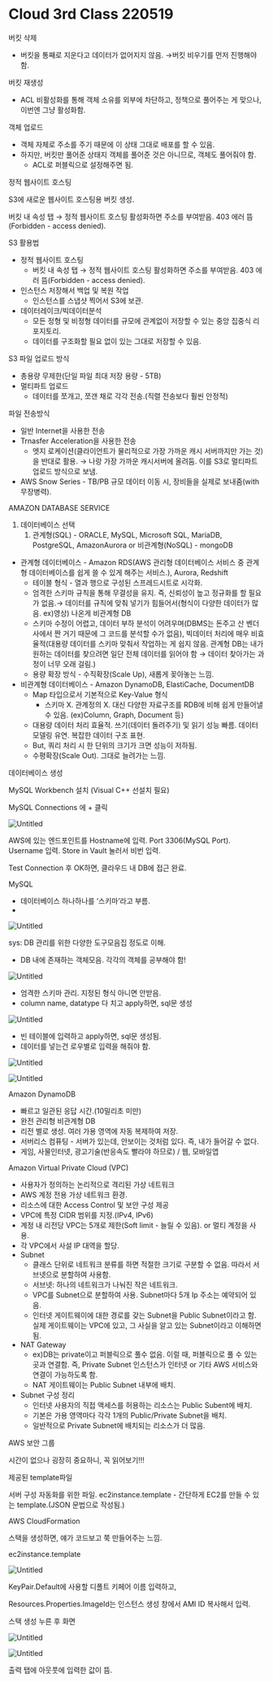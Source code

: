 # Cloud 3rd Class 220519

버킷 삭제

- 버킷을 통째로 지운다고 데이터가 없어지지 않음. →버킷 비우기를 먼저 진행해야 함.

버킷 재생성

- ACL 비활성화를 통해 객체 소유를 외부에 차단하고, 정책으로 풀어주는 게 맞으나, 이번엔 그냥 활성화함.

객체 업로드

- 객체 자체로 주소를 주기 때문에 이 상태 그대로 배포를 할 수 있음.
- 하지만, 버킷만 풀어준 상태지 객체를 풀어준 것은 아니므로, 객체도 풀어줘야 함.
    - ACL로 퍼블릭으로 설정해주면 됨.
    

정적 웹사이트 호스팅

S3에 새로운 웹사이트 호스팅용 버킷 생성.

버킷 내 속성 탭 → 정적 웹사이트 호스팅 활성화하면 주소를 부여받음. 403 에러 뜸(Forbidden - access denied).

S3 활용법

- 정적 웹사이트 호스팅
    - 버킷 내 속성 탭 → 정적 웹사이트 호스팅 활성화하면 주소를 부여받음. 403 에러 뜸(Forbidden - access denied).
- 인스턴스 저장해서 백업 및 복원 작업
    - 인스턴스를 스냅샷 찍어서 S3에 보관.
- 데이터레이크/빅데이터분석
    - 모든 정형 및 비정형 데이터를 규모에 관계없이 저장할 수 있는 중앙 집중식 리포지토리.
    - 데이터를 구조화할 필요 없이 있는 그대로 저장할 수 있음.
    

S3 파일 업로드 방식

- 총용량 무제한(단일 파일 최대 저장 용량 - 5TB)
- 멀티파트 업로드
    - 데이터를 쪼개고, 쪼갠 채로 각각 전송.(직렬 전송보다 훨씬 안정적)

파일 전송방식

- 일반 Internet을 사용한 전송
- Trnasfer Acceleration을 사용한 전송
    - 엣지 로케이션(클라이언트가 물리적으로 가장 가까운 캐시 서버까지만 가는 것)을 반대로 활용. → 나랑 가장 가까운 캐시서버에 올려둠. 이를 S3로 멀티파트 업로드 방식으로 보냄.
- AWS Snow Series - TB/PB 규모 데이터 이동 시, 장비들을 실제로 보내줌(with 무장병력).

AMAZON DATABASE SERVICE

1. 데이터베이스 선택
    1. 관계형(SQL) - ORACLE, MySQL, Microsoft SQL, MariaDB, PostgreSQL, AmazonAurora or 비관계형(NoSQL) - mongoDB
- 관계형 데이터베이스 - Amazon RDS(AWS 관리형 데이터베이스 서비스 중 관계형 데이터베이스를 쉽게 쓸 수 있게 해주는 서비스.), Aurora, Redshift
    - 테이블 형식 - 열과 행으로 구성된 스프레드시트로 시각화.
    - 엄격한 스키마 규칙을 통해 무결성을 유지. 즉, 신뢰성이 높고 정규화를 할 필요가 없음.→ 데이터를 규칙에 맞춰 넣기가 힘들어서(형식이 다양한 데이터가 많음. ex)영상) 나온게 비관계형 DB
    - 스키마 수정이 어렵고, 데이터 부하 분석이 어려우며(DBMS는 돈주고 산 벤더사에서 짠 거기 때문에 그 코드를 분석할 수가 없음), 빅데이터 처리에 매우 비효율적(대용량 데이터를 스키마 맞춰서 작업하는 게 쉽지 않음. 관계형 DB는 내가 원하는 데이터를 찾으려면 일단 전체 데이터를 읽어야 함 → 데이터 찾아가는 과정이 너무 오래 걸림.)
    - 용량 확장 방식 - 수직확장(Scale Up), 새롭게 꽂아놓는 느낌.
- 비관계형 데이터베이스 - Amazon DynamoDB, ElastiCache, DocumentDB
    - Map 타입으로서 기본적으로 Key-Value 형식
        - 스키마 X. 관계정의 X. 대신 다양한 자료구조를 RDB에 비해 쉽게 만들어낼 수 있음. (ex)Column, Graph, Document 등)
    - 대용량 데이터 처리 효율적. 쓰기(데이터 돌려주기) 및 읽기 성능 빠름. 데이터 모델링 유연. 복잡한 데이터 구조 표현.
    - But, 쿼리 처리 시 한 단위의 크기가 크면 성능이 저하됨.
    - 수평확장(Scale Out). 그대로 늘려가는 느낌.
    

데이터베이스 생성

MySQL Workbench 설치 (Visual C++ 선설치 필요)

MySQL Connections 에 + 클릭

![Untitled](Cloud%203rd%20Class%20220519%20f4a7c26f47f540f584b4d6d909b46f61/Untitled.png)

AWS에 있는 엔드포인트를 Hostname에 입력. Port 3306(MySQL Port). Username 입력. Store in Vault 눌러서 비번 입력.

Test Connection 후 OK하면, 클라우드 내 DB에 접근 완료.

MySQL

- 데이터베이스 하나하나를 ‘스키마’라고 부름.
- 

![Untitled](Cloud%203rd%20Class%20220519%20f4a7c26f47f540f584b4d6d909b46f61/Untitled%201.png)

sys: DB 관리를 위한 다양한 도구모음집 정도로 이해.

- DB 내에 존재하는 객체모음. 각각의 객체를 공부해야 함!

![Untitled](Cloud%203rd%20Class%20220519%20f4a7c26f47f540f584b4d6d909b46f61/Untitled%202.png)

- 엄격한 스키마 관리. 지정된 형식 아니면 안받음.
- column name, datatype 다 치고 apply하면, sql문 생성

![Untitled](Cloud%203rd%20Class%20220519%20f4a7c26f47f540f584b4d6d909b46f61/Untitled%203.png)

- 빈 테이블에 입력하고 apply하면, sql문 생성됨.
- 데이터를 넣는건 로우별로 입력을 해줘야 함.

![Untitled](Cloud%203rd%20Class%20220519%20f4a7c26f47f540f584b4d6d909b46f61/Untitled%204.png)

![Untitled](Cloud%203rd%20Class%20220519%20f4a7c26f47f540f584b4d6d909b46f61/Untitled%205.png)

Amazon DynamoDB

- 빠르고 일관된 응답 시간.(10밀리초 미만)
- 완전 관리형 비관계형 DB
- 리전 별로 생성. 여러 가용 영역에 자동 복제하여 저장.
- 서버리스 컴퓨팅 - 서버가 있는데, 안보이는 것처럼 있다. 즉, 내가 들어갈 수 없다.
- 게임, 사물인터넷, 광고기술(반응속도 빨라야 하므로) / 웹, 모바일앱

Amazon Virtual Private Cloud (VPC)

- 사용자가 정의하는 논리적으로 격리된 가상 네트워크
- AWS 계정 전용 가상 네트워크 환경.
- 리소스에 대한 Access Control 및 보안 구성 제공
- VPC에 특정 CIDR 범위를 지정.(IPv4, IPv6)
- 계정 내 리전당 VPC는 5개로 제한(Soft limit - 늘릴 수 있음). or 멀티 계정을 사용.
- 각 VPC에서 사설 IP 대역을 할당.
- Subnet
    - 클래스 단위로 네트워크 분류를 하면 적절한 크기로 구분할 수 없음. 따라서 서브넷으로 분할하여 사용함.
    - 서브넷: 하나의 네트워크가 나눠진 작은 네트워크.
    - VPC를 Subnet으로 분할하여 사용. Subnet마다 5개 Ip 주소는 예약되어 있음.
    - 인터넷 게이트웨이에 대한 경로를 갖는 Subnet을 Public Subnet이라고 함. 실제 게이트웨이는 VPC에 있고, 그 사실을 알고 있는 Subnet이라고 이해하면 됨.
- NAT Gateway
    - ex)DB는 private이고 퍼블릭으로 풀수 없음. 이럴 때, 퍼블릭으로 풀 수 있는 곳과 연결함. 즉, Private Subnet 인스턴스가 인터넷 or 기타 AWS 서비스와 연결이 가능하도록 함.
    - NAT 게이트웨이는 Public Subnet 내부에 배치.
- Subnet 구성 정리
    - 인터넷 사용자의 직접 액세스를 허용하는 리소스는 Public Subent에 배치.
    - 기본은 가용 영역마다 각각 1개의 Public/Private Subnet을 배치.
    - 일반적으로 Private Subnet에 배치되는 리소스가 더 많음.
    

AWS 보안 그룹

시간이 없으나 굉장히 중요하니, 꼭 읽어보기!!!

제공된 template파일

서버 구성 자동화를 위한 파일. ec2instance.template - 간단하게 EC2를 만들 수 있는 template.(JSON 문법으로 작성됨.)

AWS CloudFormation

스택을 생성하면, 얘가 코드보고 쭉 만들어주는 느낌.

ec2instance.template

![Untitled](Cloud%203rd%20Class%20220519%20f4a7c26f47f540f584b4d6d909b46f61/Untitled%206.png)

KeyPair.Default에 사용할 디폴트 키페어 이름 입력하고,

Resources.Properties.ImageId는 인스턴스 생성 창에서 AMI ID 복사해서 입력.

스택 생성 누른 후 화면

![Untitled](Cloud%203rd%20Class%20220519%20f4a7c26f47f540f584b4d6d909b46f61/Untitled%207.png)

![Untitled](Cloud%203rd%20Class%20220519%20f4a7c26f47f540f584b4d6d909b46f61/Untitled%208.png)

출력 탭에 아웃풋에 입력한 값이 뜸.